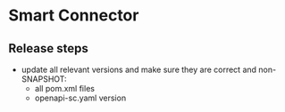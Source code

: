 Smart Connector
===============


Release steps
-------------

- update all relevant versions and make sure they are correct and non-SNAPSHOT:
	- all pom.xml files
	- openapi-sc.yaml version